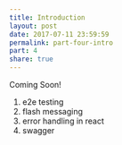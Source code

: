 ```yaml
---
title: Introduction
layout: post
date: 2017-07-11 23:59:59
permalink: part-four-intro
part: 4
share: true
---
```


Coming Soon!

1. e2e testing
1. flash messaging
1. error handling in react
1. swagger
